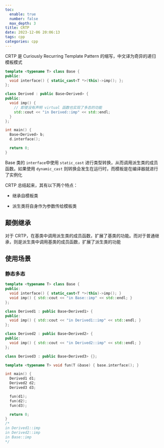```yaml
---
toc:
  enable: true
  number: false
  max_depth: 3
title: CRTP
date: 2023-12-06 20:06:13
tags: cpp
categories: cpp
---
```


CRTP 是 Curiously Recurring Template Pattern 的缩写，中文译为奇异的递归模板模式

```cpp
template <typename T> class Base {
public:
  void interface() { static_cast<T *>(this)->imp(); };
};

class Derived : public Base<Derived> {
public:
  void imp() {
    // 即使没有声明 virtual 函数也实现了多态的功能
    std::cout << "in Derived::imp" << std::endl;
  }
};

int main() {
  Base<Derived> b;
  d.interface();

  return 0;
}
```

Base 类的 `interface`中使用 `static_cast` 进行类型转换，从而调用派生类的成员函数。如果使用 `dynamic_cast` 则转换会发生在运行时，而模板是在编译器就进行了实例化

CRTP 总结起来，其有以下两个特点：

- 继承自模板类

- 派生类将自身作为参数传给模板类

## 颠倒继承

对于 CRTP，在基类中调用派生类的成员函数，扩展了基类的功能。而对于普通继承，则是派生类中调用基类的成员函数，扩展了派生类的功能

## 使用场景

### 静态多态

```cpp
template <typename T> class Base {
public:
  void interface() { static_cast<T *>(this)->imp(); }
  void imp() { std::cout << "in Base::imp" << std::endl; }
};

class Derived1 : public Base<Derived1> {
public:
  void imp() { std::cout << "in Derived1::imp" << std::endl; }
};

class Derived2 : public Base<Derived2> {
public:
  void imp() { std::cout << "in Derived2::imp" << std::endl; }
};

class Derived3 : public Base<Derived3> {};

template <typename T> void fun(T &base) { base.interface(); }

int main() {
  Derived1 d1;
  Derived2 d2;
  Derived3 d3;

  fun(d1);
  fun(d2);
  fun(d3);

  return 0;
}
/*
in Derived1::imp
in Derived2::imp
in Base::imp
*/
```